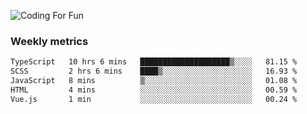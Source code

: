 ![Coding For Fun](https://glitch-art.vercel.app/api/simple?word=<Rise%20/>)

### Weekly metrics

<!--START_SECTION:waka-->

```txt
TypeScript   10 hrs 6 mins   ████████████████████▒░░░░   81.15 %
SCSS         2 hrs 6 mins    ████▒░░░░░░░░░░░░░░░░░░░░   16.93 %
JavaScript   8 mins          ▒░░░░░░░░░░░░░░░░░░░░░░░░   01.08 %
HTML         4 mins          ░░░░░░░░░░░░░░░░░░░░░░░░░   00.59 %
Vue.js       1 min           ░░░░░░░░░░░░░░░░░░░░░░░░░   00.24 %
```

<!--END_SECTION:waka-->
